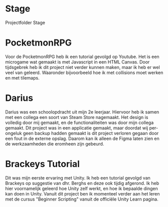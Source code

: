 # Stage
 Projectfolder Stage

# PocketmonRPG
Voor de PocketmonRPG heb ik een tutorial gevolgd op Youtube. Het is een microgame wat gemaakt is met Javascript in een HTML Canvas. Door tijdsgebrek heb ik dit project niet verder kunnen maken, maar ik heb er wel veel van geleerd. Waaronder bijvoorbeeld hoe ik met collisions moet werken en met tilemaps.

# Darius
Darius was een schoolopdracht uit mijn 2e leerjaar. Hiervoor heb ik samen met een collega een soort van Steam Store nagemaakt. Het design is volledig door mij gemaakt, en de functionaliteiten was door mijn collega gemaakt. Dit project was in een applicatie gemaakt, maar doordat wij per-ongeluk geen backup hadden gemaakt is dit project verloren gegaan door een fout in de externe opslag. Daarom kan ik alleen de Figma laten zien en de werkzaamheden die eromheen zijn gebeurd.

# Brackeys Tutorial
Dit was mijn eerste ervaring met Unity. Ik heb een tutorial gevolgd van Brackeys op suggestie van dhr. Berghs en deze ook tijdig afgerond. Ik heb hier voornamelijk geleerd hoe Unity zelf werkt, en hoe ik bepaalde dingen kan doen in Unity. Vanuit dit project ben ik momenteel verder aan het leren met de cursus "Beginner Scripting" vanuit de officiële Unity Learn pagina.
